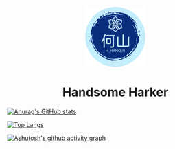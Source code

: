 <!-- <link rel = "stylesheet" type= "text/css" href = "./style.css">
 -->

<p align = "center">
	<img class = "cover" width = "140" src="./logo_circle.png"/>
	<h1 align = "center">Handsome Harker</h1>
</p>

[![Anurag's GitHub stats](https://github-readme-stats.vercel.app/api?username=harkerhand&count_private=true&show_icons=true&theme=ambient_gradient)](https://github.com/anuraghazra/github-readme-stats)

[![Top Langs](https://github-readme-stats.vercel.app/api/top-langs/?username=harkerhand&layout=compact)](https://github.com/anuraghazra/github-readme-stats)

[![Ashutosh's github activity graph](https://github-readme-activity-graph.vercel.app/graph?username=harkerhand&theme=github-light)](https://github.com/ashutosh00710/github-readme-activity-graph)
